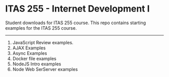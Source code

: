 # ITAS 255 - Internet Development I
Student downloads for ITAS 255 course. This repo contains starting examples for the ITAS 255 course.
___
1. JavaScript Review examples.
2. AJAX Examples
3. Async Examples
4. Docker file examples
5. NodeJS Intro examples
6. Node Web SerServer examples
